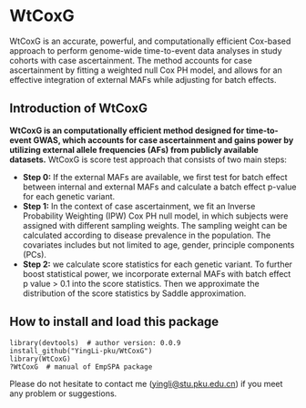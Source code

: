 # WtCoxG
WtCoxG is an accurate, powerful, and computationally efficient Cox-based approach to perform genome-wide time-to-event data analyses in study cohorts with case ascertainment. The method accounts for case ascertainment by fitting a weighted null Cox PH model, and allows for an effective integration of external MAFs while adjusting for batch effects.

## Introduction of WtCoxG
**WtCoxG is an computationally efficient method designed for time-to-event GWAS, which accounts for case ascertainment and gains power by utilizing external allele frequencies (AFs) from publicly available datasets.** WtCoxG is score test approach that consists of two main steps:  
- **Step 0:** If the external MAFs are available, we first test for batch effect between internal and external MAFs and calculate a batch effect p-value for each genetic variant.  
- **Step 1:** In the context of case ascertainment, we fit an Inverse Probability Weighting (IPW) Cox PH null model, in which subjects were assigned with different sampling weights. The sampling weight can be calculated according to disease prevalence in the population. The covariates includes but not limited to age, gender, principle components (PCs).  
- **Step 2:** we calculate score statistics for each genetic variant. To further boost statistical power, we incorporate external MAFs with batch effect p value > 0.1 into the score statistics. Then we approximate the distribution of the score statistics by Saddle approximation. 


## How to install and load this package
```
library(devtools)  # author version: 0.0.9
install_github("YingLi-pku/WtCoxG")
library(WtCoxG)
?WtCoxG  # manual of EmpSPA package
```
Please do not hesitate to contact me (yingli@stu.pku.edu.cn) if you meet any problem or suggestions.

